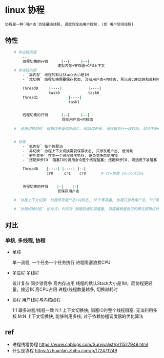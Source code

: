 # linux 协程

    协程是一种`用户态`的轻量级线程, 调度完全由用户控制. (即 用户空间线程)

## 特性

```bash
    # 多进程问题
        ...
        线程切换的开销      |--|     |--|
                        虚拟内存+寄存器+CPU上下文
    # 多线程问题
        - `高内存` 线程的默认Stack大小是1M
        - `难切换` 线程切换需要保存状态, 涉及用户态+内核态, 所以高CUP运算和高耗时

        Thread0     |----|            |----|
                    task0             task0
        Thread1              |----|
                             task1


        线程切换的开销      |--|     |--|
                          保存用户态+内核态
                        
    # `线程切换时机` 根据优先级和时间片. 相同优先级, 线程每执行一段时间, 就会中断+切换 (并不是一定执行完才切换).


    # 协程
        - `低内存` 每个协程1k
        - `易切换` 协程上下文切换需要保存状态, 只涉及用户态, 低消耗
        - `避免竞争` 在同一个线程顺序执行, 避免竞争而使用锁
        - `搭配异步IO` 阻塞IO的调用会令整个线程阻塞; 搭配异步IO, 可适用于被阻塞 且 需要高并发的场景; 不适用与计算密集型

        Thread0    |----| |----| |--|
                   cr0     cr1    cr0       # cr=协程 co-routine


        协程切换的开销    |-|    |-|
                        仅保存用户态

    # `协程上下文切换` 线程涉及用户态+内核态, 16个寄存器; 协程只涉及用户态, 3个寄存器

    # `协程切换时机` 协作式; 时间片 到期后通知调度器, 调度器根据自己的算法逻辑进行切换调度
```

## 对比

### 单核, 多线程, 协程

- 单核

    单一流程, 一个任务一个任务执行
    进程阻塞浪费CPU

- 多进程 多线程

    设计复杂 同步锁竞争
    高内存占用 线程的默认Stack大小是1M，而协程更轻量，接近1K
    高CPU占用 进程/线程数量越多, 切换越耗时

- 协程 用户线程与内核线程

    1:1 跟多进程/线程一致
    N:1 上下文切换快; 阻塞IO时整个线程阻塞, 无法利用多核
    M:N 上下文切换快, 能够利用多核; 过于依赖协程调度器的优化算法

## ref

- 进程线程协程 <https://www.cnblogs.com/Survivalist/p/11527949.html>
- 什么是协程 <https://zhuanlan.zhihu.com/p/172471249>
